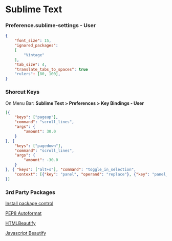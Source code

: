 # Sublime Text

### Preference.sublime-settings - User

```json
{
    "font_size": 15,
    "ignored_packages":
    [
        "Vintage"
    ],
    "tab_size": 4,
    "translate_tabs_to_spaces": true
    "rulers": [80, 100],
}
```

### Shorcut Keys

On Menu Bar: **Sublime Text > Preferences > Key Bindings - User**

```json
[{
    "keys": ["pageup"],
    "command": "scroll_lines",
    "args": {
        "amount": 30.0
    }
}, {
    "keys": ["pagedown"],
    "command": "scroll_lines",
    "args": {
        "amount": -30.0
    }
}, { "keys": ["alt+s"], "command": "toggle_in_selection",
    "context": [{"key": "panel", "operand": "replace"}, {"key": "panel_has_focus"}]
}]
```

### 3rd Party Packages

[Install package control](https://packagecontrol.io/installation)

[PEP8 Autoformat](https://packagecontrol.io/packages/Python%20PEP8%20Autoformat)

[HTMLBeautify](https://packagecontrol.io/packages/HTMLBeautify)

[Javascript Beautify](https://packagecontrol.io/packages/Javascript%20Beautify)
